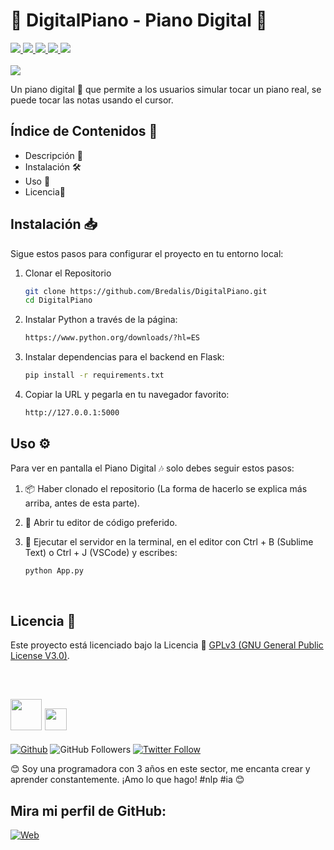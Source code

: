 <h1><b>🎹 DigitalPiano - Piano Digital 🎹</b></h1>
<a href="https://lenguajecss.com/" target="_blank">
  <img src="https://img.shields.io/badge/CSS-3498DB">  
</a>
<a href="https://lenguajehtml.com/" target="_blank"> 
  <img src="https://img.shields.io/badge/HTML-E74C3C">
</a>
<a href="https://lenguajejs.com/" target="_blank">
  <img src="https://img.shields.io/badge/JavaScript-F7DC6F">
</a>
<a href="https://www.python.org/downloads/?hl=ES" target="_blank">
  <img src="https://img.shields.io/badge/Python-52be80">
</a>
<a href="https://pypi.org/project/Flask/" target="_blank">
  <img src="https://img.shields.io/badge/Flask-707b7c">
</a>
<br><br>

<img src="https://i.pinimg.com/236x/21/7c/e8/217ce89b60d069b8f7a65100cd1f7d08.jpg">

<p>
  Un piano digital 🎹 que permite a los usuarios simular tocar un piano real, 
  se puede tocar las notas usando el cursor.
</p>

## Índice de Contenidos 🧾

- Descripción 📝
- Instalación 🛠️
- Uso 📘
- Licencia📜

## Instalación 📥

Sigue estos pasos para configurar el proyecto en tu entorno local:

1. Clonar el Repositorio
    ```bash
    git clone https://github.com/Bredalis/DigitalPiano.git
    cd DigitalPiano
    ```

2. Instalar Python a través de la página:
   ```bash
   https://www.python.org/downloads/?hl=ES
   ```

3. Instalar dependencias para el backend en Flask:
      ```bash
      pip install -r requirements.txt
      ```

4. Copiar la URL y pegarla en tu navegador favorito:
    ```bash
    http://127.0.0.1:5000
    ```

## Uso ⚙️

Para ver en pantalla el Piano Digital 🎶 solo debes seguir estos pasos:

1. 📦 Haber clonado el repositorio (La forma de hacerlo se explica más arriba, antes de esta parte).

2. 📝 Abrir tu editor de código preferido.

3. 🔧 Ejecutar el servidor en la terminal, en el editor con Ctrl + B (Sublime Text) o Ctrl + J (VSCode) y escribes:
    ```bash
    python App.py
    ```

<br>

## Licencia 📜

Este proyecto está licenciado bajo la Licencia 📜 <a href="https://www.gnu.org/licenses/gpl-3.0.en.html" target="_blank">GPLv3 (GNU General Public License V3.0)</a>.

<br>

## <img src="https://avatars.githubusercontent.com/u/111624948?s=400&u=cd081f79392220d8cd2a22f2a8d5d3b18814350a&v=4" width="50" height="50"> <img src="https://readme-typing-svg.demolab.com?font=Roboto+Slab&color=%23FFFFFF&size=35&center=true&vCenter=true&width=450&duration=1500&pause=1000&lines=Hola,+soy;Bredalis+Gautreaux!" width="auto" height="35"/>
[![Github](https://img.shields.io/github/followers/Bredalis?label=Follow&style=social)](https://github.com/Bredalis)
![GitHub Followers](https://img.shields.io/github/stars/bredalis?style=social)
[![Twitter Follow](https://img.shields.io/twitter/follow/bredalis_P?style=social)](https://twitter.com/bredalis_P)

😊 Soy una programadora con 3 años en este sector, me encanta crear y aprender constantemente. ¡Amo lo que hago! #nlp #ia 😊

## Mira mi perfil de GitHub:
[![Web](https://img.shields.io/badge/GitHub-Bredalis-14a1f0?style=for-the-badge&logo=github&logoColor=white&labelColor=101010)](https://github.com/bredalis)

